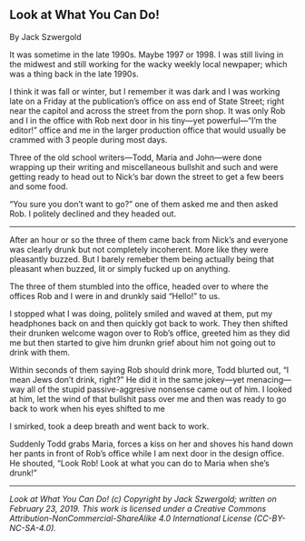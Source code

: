 ## Look at What You Can Do!

By Jack Szwergold

It was sometime in the late 1990s. Maybe 1997 or 1998. I was still living in the midwest and still working for the wacky weekly local newpaper; which was a thing back in the late 1990s.

I think it was fall or winter, but I remember it was dark and I was working late on a Friday at the publication’s office on ass end of State Street; right near the capitol and across the street from the porn shop. It was only Rob and I in the office with Rob next door in his tiny—yet powerful—“I’m the editor!” office and me in the larger production office that would usually be crammed with 3 people during most days.

Three of the old school writers—Todd, Maria and John—were done wrapping up their writing and miscellaneous bullshit and such and were getting ready to head out to Nick’s bar down the street to get a few beers and some food.

“You sure you don’t want to go?” one of them asked me and then asked Rob. I politely declined and they headed out.

***

After an hour or so the three of them came back from Nick’s and everyone was clearly drunk but not completely incoherent. More like they were pleasantly buzzed. But I barely remeber them being actually being that pleasant when buzzed, lit or simply fucked up on anything.

The three of them stumbled into the office, headed over to where the offices Rob and I were in and drunkly said “Hello!” to us.

I stopped what I was doing, politely smiled and waved at them, put my headphones back on and then quickly got back to work. They then shifted their drunken welcome wagon over to Rob’s office, greeted him as they did me but then started to give him drunkn grief about him not going out to drink with them.

Within seconds of them saying Rob should drink more, Todd blurted out, “I mean Jews don’t drink, right?” He did it in the same jokey—yet menacing—way all of the stupid passive-aggresive nonsense came out of him. I looked at him, let the wind of that bullshit pass over me and then was ready to go back to work when his eyes shifted to me


I smirked, took a deep breath and went back to work.

Suddenly Todd grabs Maria, forces a kiss on her and shoves his hand down her pants in front of Rob’s office while I am next door in the design office. He shouted, “Look Rob! Look at what you can do to Maria when she’s drunk!”

***

*Look at What You Can Do! (c) Copyright by Jack Szwergold; written on February 23, 2019. This work is licensed under a Creative Commons Attribution-NonCommercial-ShareAlike 4.0 International License (CC-BY-NC-SA-4.0).*